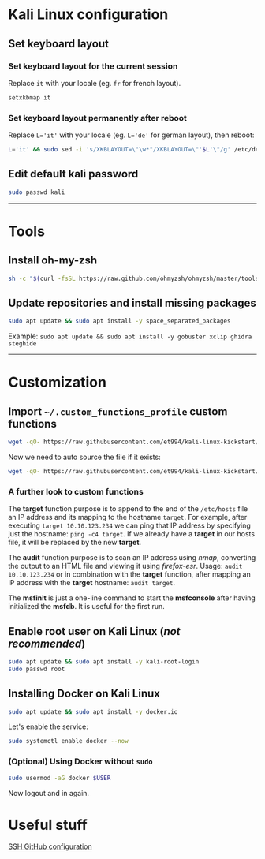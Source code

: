# Kali Linux configuration

## Set keyboard layout

### Set keyboard layout for the current session
Replace `it` with your locale (eg. `fr` for french layout).
```sh
setxkbmap it
```

### Set keyboard layout permanently after reboot
Replace `L='it'` with your locale (eg. `L='de'` for german layout), then reboot:
```sh
L='it' && sudo sed -i 's/XKBLAYOUT=\"\w*"/XKBLAYOUT=\"'$L'\"/g' /etc/default/keyboard
```

## Edit default kali password
```sh
sudo passwd kali
```

---

# Tools

## Install **oh-my-zsh**
```sh
sh -c "$(curl -fsSL https://raw.github.com/ohmyzsh/ohmyzsh/master/tools/install.sh)"
```

## Update repositories and install missing packages
```sh
sudo apt update && sudo apt install -y space_separated_packages
```
Example:  `sudo apt update && sudo apt install -y gobuster xclip ghidra steghide`

---

# Customization

## Import `~/.custom_functions_profile` custom functions
```sh
wget -qO- https://raw.githubusercontent.com/et994/kali-linux-kickstart/main/kali-custom-functions-profile | sudo tee --append ~/.custom_functions_profile &>/dev/null
```

Now we need to auto source the file if it exists:
```sh
wget -qO- https://raw.githubusercontent.com/et994/kali-linux-kickstart/main/zshrc-custom-functions-profile-auto-source | sudo tee --append ~/.zshrc &>/dev/null
```

### A further look to custom functions

The **target** function purpose is to append to the end of the `/etc/hosts` file an IP address and its mapping to the hostname `target`.
For example, after executing `target 10.10.123.234` we can ping that IP address by specifying just the hostname: `ping -c4 target`.
If we already have a **target** in our hosts file, it will be replaced by the new **target**.

The **audit** function purpose is to scan an IP address using _nmap_, converting the output to an HTML file and viewing it using _firefox-esr_.
Usage: `audit 10.10.123.234` or in combination with the **target** function, after mapping an IP address with the **target** hostname: `audit target`.

The **msfinit** is just a one-line command to start the **msfconsole** after having initialized the **msfdb**. It is useful for the first run.

## Enable root user on Kali Linux (_not recommended_)

```sh
sudo apt update && sudo apt install -y kali-root-login
sudo passwd root
```

## Installing Docker on Kali Linux

```sh
sudo apt update && sudo apt install -y docker.io
```

Let's enable the service:

```sh
sudo systemctl enable docker --now
```

### (Optional) Using Docker without `sudo`

```sh
sudo usermod -aG docker $USER
```

Now logout and in again.

# Useful stuff
[SSH GitHub configuration](https://docs.github.com/en/authentication/connecting-to-github-with-ssh/generating-a-new-ssh-key-and-adding-it-to-the-ssh-agent)
